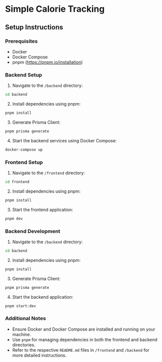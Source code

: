 # Simple Calorie Tracking

## Setup Instructions

### Prerequisites

- Docker
- Docker Compose
- pnpm (https://pnpm.io/installation)

### Backend Setup

1. Navigate to the `/backend` directory:

```sh
cd backend
```

2. Install dependencies using pnpm:

```sh
pnpm install
```

3. Generate Prisma Client:

```sh
pnpm prisma generate
```

4. Start the backend services using Docker Compose:

```sh
docker-compose up
```

### Frontend Setup

1. Navigate to the `/frontend` directory:

```sh
cd frontend
```

2. Install dependencies using pnpm:

```sh
pnpm install
```

3. Start the frontend application:

```sh
pnpm dev
```

### Backend Development

1. Navigate to the `/backend` directory:

```sh
cd backend
```

2. Install dependencies using pnpm:

```sh
pnpm install
```

3. Generate Prisma Client:

```sh
pnpm prisma generate
```

4. Start the backend application:

```sh
pnpm start:dev
```

### Additional Notes

- Ensure Docker and Docker Compose are installed and running on your machine.
- Use `pnpm` for managing dependencies in both the frontend and backend directories.
- Refer to the respective `README.md` files in `/frontend` and `/backend` for more detailed instructions.
